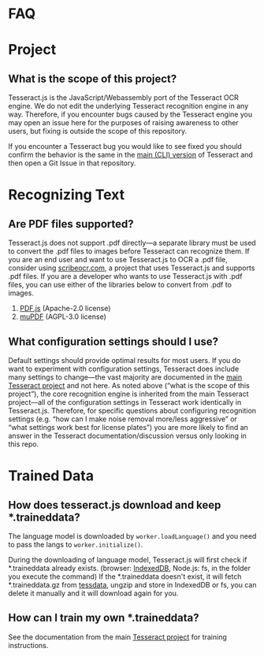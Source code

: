 FAQ
===

# Project
## What is the scope of this project? 
Tesseract.js is the JavaScript/Webassembly port of the Tesseract OCR engine.  We do not edit the underlying Tesseract recognition engine in any way.  Therefore, if you encounter bugs caused by the Tesseract engine you may open an issue here for the purposes of raising awareness to other users, but fixing is outside the scope of this repository. 

If you encounter a Tesseract bug you would like to see fixed you should confirm the behavior is the same in the [main (CLI) version](https://github.com/tesseract-ocr/tesseract) of Tesseract and then open a Git Issue in that repository.    

# Recognizing Text
## Are PDF files supported? 
Tesseract.js does not support .pdf directly—a separate library must be used to convert the .pdf files to images before Tesseract can recognize them.  If you are an end user and want to use Tesseract.js to OCR a .pdf file, consider using [scribeocr.com](https://scribeocr.com/), a project that uses Tesseract.js and supports .pdf files.  If you are a developer who wants to use Tesseract.js with .pdf files, you can use either of the libraries below to convert from .pdf to images. 
1. [PDF.js](https://github.com/mozilla/pdf.js/) (Apache-2.0 license)
2. [muPDF](https://github.com/ArtifexSoftware/mupdf) (AGPL-3.0 license)

## What configuration settings should I use? 
Default settings should provide optimal results for most users.  If you do want to experiment with configuration settings, Tesseract does include many settings to change—the vast majority are documented in the [main Tesseract project](https://github.com/tesseract-ocr/tesseract) and not here.  As noted above (“what is the scope of this project”), the core recognition engine is inherited from the main Tesseract project—all of the configuration settings in Tesseract work identically in Tesseract.js.  Therefore, for specific questions about configuring recognition settings (e.g. “how can I make noise removal more/less aggressive” or “what settings work best for license plates”) you are more likely to find an answer in the Tesseract documentation/discussion versus only looking in this repo.  

# Trained Data
## How does tesseract.js download and keep \*.traineddata?

The language model is downloaded by `worker.loadLanguage()` and you need to pass the langs to `worker.initialize()`.

During the downloading of language model, Tesseract.js will first check if \*.traineddata already exists. (browser: [IndexedDB](https://developer.mozilla.org/en-US/docs/Web/API/IndexedDB_API), Node.js: fs, in the folder you execute the command) If the \*.traineddata doesn't exist, it will fetch \*.traineddata.gz from [tessdata](https://github.com/naptha/tessdata), ungzip and store in IndexedDB or fs, you can delete it manually and it will download again for you.

## How can I train my own \*.traineddata?

See the documentation from the main [Tesseract project](https://tesseract-ocr.github.io/tessdoc/) for training instructions. 

